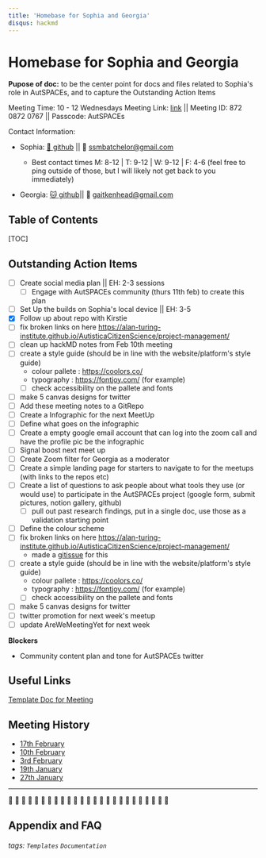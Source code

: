 ```yaml
---
title: 'Homebase for Sophia and Georgia'
disqus: hackmd
---
```


Homebase for Sophia and Georgia
===
**Pupose of doc:** to be the center point for docs and files related to Sophia's role in AutSPACEs, and to capture the Outstanding Action Items

Meeting Time: 10 - 12 Wednesdays
Meeting Link: [link](https://us02web.zoom.us/j/87208720767?pwd=KzRvMS9rdFc3QUVpVVh3WHZGVGNXUT09) || Meeting ID: 872 0872 0767 || Passcode: AutSPACEs

Contact Information:
- Sophia: [:octopus: github](https://github.com/BrainonSilicon) || :email: ssmbatchelor@gmail.com
    - Best contact times M: 8-12 | T: 9-12 | W: 9-12 | F: 4-6 (feel free to ping outside of those, but I will likely not get back to you immediately)

- Georgia: [:cat: github](https://github.com/GeorgiaHCA)|| :email: gaitkenhead@gmail.com

## Table of Contents

[TOC]


## Outstanding Action Items 
- [ ] Create social media plan || EH: 2-3 sessions
    - [ ] Engage with AutSPACEs community (thurs 11th feb) to create this plan
- [ ] Set Up the builds on Sophia's local device || EH: 3-5
- [x] Follow up about repo with Kirstie 
- [ ] fix broken links on here https://alan-turing-institute.github.io/AutisticaCitizenScience/project-management/
- [ ] clean up hackMD notes from Feb 10th meeting 
- [ ] create a style guide (should be in line with the website/platform's style guide)
    - colour pallete : https://coolors.co/
    - typography : https://fontjoy.com/ (for example)
    - [ ] check accessibility on the pallete and fonts 
- [ ] make 5 canvas designs for twitter
- [ ] Add these meeting notes to a GitRepo
- [ ] Create a Infographic for the next MeetUp 
- [ ] Define what goes on the infographic
- [ ] Create a empty google email account that can log into the zoom call and have the profile pic be the infographic
- [ ] Signal boost next meet up 
- [ ] Create Zoom filter for Georgia as a moderator
- [ ] Create a simple landing page for starters to navigate to for the meetups (with links to the repos etc)
- [ ] Create a list of questions to ask people about what tools they use (or would use) to participate in the AutSPACEs project (google form, submit pictures, notion gallery, github)
    - [ ] pull out past research findings, put in a single doc, use those as a validation starting point 
- [ ] Define the colour scheme 
- [ ] fix broken links on here https://alan-turing-institute.github.io/AutisticaCitizenScience/project-management/ 
    - made a [gitissue](https://github.com/alan-turing-institute/AutisticaCitizenScience/issues/421) for this 
- [ ] create a style guide (should be in line with the website/platform's style guide)
    - colour pallete : https://coolors.co/
    - typography : https://fontjoy.com/ (for example)
    - [ ] check accessibility on the pallete and fonts 
- [ ] make 5 canvas designs for twitter
- [ ] twitter promotion for next week's meetup
- [ ] update AreWeMeetingYet for next week

**Blockers**
- Community content plan and tone for AutSPACEs twitter


## Useful Links

[Template Doc for Meeting](https://hackmd.io/@UtKXq-xnQiiEeb3IUxB0Yg/rkjZQrN1_/edit)


Meeting History
---
- [17th February](https://hackmd.io/6_T_hb7mT1O_G2Vb9-iyyw?both)
- [10th February](https://hackmd.io/L9a3lWDQTouB5mIBXWf31g)
- [3rd February](https://hackmd.io/@uwvZG8SpTRuTaKHqOXKA0w/B1aKdDPxd)
- [19th January](https://hackmd.io/@UtKXq-xnQiiEeb3IUxB0Yg/SJEYjm4kO/edit)
- [27th January](https://hackmd.io/08SLHGO2Sw-KzVzbPwhnbA)


---
:star2: :brain: :star2: :brain: :star2: :brain: :star2: :brain: :star2: :brain: :star2: :brain: :star2: :brain: :star2: :brain: :star2: :brain: :star2: :brain: :star2: :brain: :star2: :brain: :star2:

## Appendix and FAQ


###### tags: `Templates` `Documentation`
